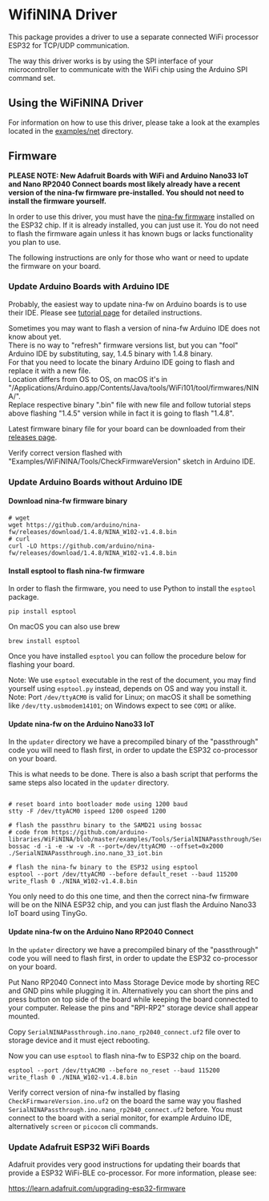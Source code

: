 # WifiNINA Driver

This package provides a driver to use a separate connected WiFi processor ESP32 for TCP/UDP communication.

The way this driver works is by using the SPI interface of your microcontroller to communicate with the WiFi chip using the Arduino SPI command set.

## Using the WiFiNINA Driver

For information on how to use this driver, please take a look at the examples located in the [examples/net](../examples/net) directory.

## Firmware

**PLEASE NOTE: New Adafruit Boards with WiFi and Arduino Nano33 IoT and Nano RP2040 Connect boards most likely already have a recent version of the nina-fw firmware pre-installed. You should not need to install the firmware yourself.**

In order to use this driver, you must have the [nina-fw firmware](https://github.com/arduino/nina-fw/) installed on the ESP32 chip. If it is already installed, you can just use it. You do not need to flash the firmware again unless it has known bugs or lacks functionality you plan to use.

The following instructions are only for those who want or need to update the firmware on your board.

### Update Arduino Boards with Arduino IDE

Probably, the easiest way to update nina-fw on Arduino boards is to use their IDE.
Please see [tutorial page](https://www.arduino.cc/en/Tutorial/WiFiNINA-FirmwareUpdater) for detailed instructions.

Sometimes you may want to flash a version of nina-fw Arduino IDE does not know about yet.  
There is no way to "refresh" firmware versions list, but you can "fool" Arduino IDE by substituting, say, 1.4.5 binary with 1.4.8 binary.  
For that you need to locate the binary Arduino IDE going to flash and replace it with a new file.  
Location differs from OS to OS, on macOS it's in "/Applications/Arduino.app/Contents/Java/tools/WiFi101/tool/firmwares/NINA/".  
Replace respective binary ".bin" file with new file and follow tutorial steps above flashing "1.4.5" version while in fact it is going to flash "1.4.8".

Latest firmware binary file for your board can be downloaded from their [releases page](https://github.com/arduino/nina-fw/releases).

Verify correct version flashed with "Examples/WiFiNINA/Tools/CheckFirmwareVersion" sketch in Arduino IDE.

### Update Arduino Boards without Arduino IDE

#### Download nina-fw firmware binary

```shell
# wget
wget https://github.com/arduino/nina-fw/releases/download/1.4.8/NINA_W102-v1.4.8.bin
# curl
curl -LO https://github.com/arduino/nina-fw/releases/download/1.4.8/NINA_W102-v1.4.8.bin
```

#### Install esptool to flash nina-fw firmware

In order to flash the firmware, you need to use Python to install the `esptool` package.

```shell
pip install esptool
```

On macOS you can also use brew

```shell
brew install esptool
```

Once you have installed `esptool` you can follow the procedure below for flashing your board.

Note: We use `esptool` executable in the rest of the document, you may find yourself using `esptool.py` instead, depends on OS and way you install it.
Note: Port `/dev/ttyACM0` is valid for Linux; on macOS it shall be something like `/dev/tty.usbmodem14101`; on Windows expect to see `COM1` or alike.

#### Update nina-fw on the Arduino Nano33 IoT

In the `updater` directory we have a precompiled binary of the "passthrough" code you will need to flash first, in order to update the ESP32 co-processor on your board.

This is what needs to be done. There is also a bash script that performs the same steps also located in the `updater` directory.

```shell

# reset board into bootloader mode using 1200 baud
stty -F /dev/ttyACM0 ispeed 1200 ospeed 1200

# flash the passthru binary to the SAMD21 using bossac
# code from https://github.com/arduino-libraries/WiFiNINA/blob/master/examples/Tools/SerialNINAPassthrough/SerialNINAPassthrough.ino
bossac -d -i -e -w -v -R --port=/dev/ttyACM0 --offset=0x2000 ./SerialNINAPassthrough.ino.nano_33_iot.bin

# flash the nina-fw binary to the ESP32 using esptool
esptool --port /dev/ttyACM0 --before default_reset --baud 115200 write_flash 0 ./NINA_W102-v1.4.8.bin
```

You only need to do this one time, and then the correct nina-fw firmware will be on the NINA ESP32 chip, and you can just flash the Arduino Nano33 IoT board using TinyGo.

#### Update nina-fw on the Arduino Nano RP2040 Connect

In the `updater` directory we have a precompiled binary of the "passthrough" code you will need to flash first, in order to update the ESP32 co-processor on your board.

Put Nano RP2040 Connect into Mass Storage Device mode by shorting REC and GND pins while plugging it in. Alternatively you can short the pins and press button on top side of the board while keeping the board connected to your computer. Release the pins and "RPI-RP2" storage device shall appear mounted.

Copy `SerialNINAPassthrough.ino.nano_rp2040_connect.uf2` file over to storage device and it must eject rebooting.

Now you can use `esptool` to flash nina-fw to ESP32 chip on the board.

```shell
esptool --port /dev/ttyACM0 --before no_reset --baud 115200 write_flash 0 ./NINA_W102-v1.4.8.bin
```

Verify correct version of nina-fw installed by flasing `CheckFirmwareVersion.ino.uf2` on the board the same way you flashed `SerialNINAPassthrough.ino.nano_rp2040_connect.uf2` before. You must connect to the board with a serial monitor, for example Arduino IDE, alternatively `screen` or `picocom` cli commands.

### Update Adafruit ESP32 WiFi Boards

Adafruit provides very good instructions for updating their boards that provide a ESP32 WiFi-BLE co-processor. For more information, please see:

https://learn.adafruit.com/upgrading-esp32-firmware
